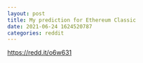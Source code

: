 ```yaml
--- 
layout: post 
title: My prediction for Ethereum Classic 
date: 2021-06-24 1624520787 
categories: reddit 
--- 
```

https://redd.it/o6w631